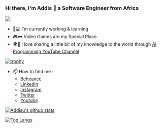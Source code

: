 ### Hi there, I'm Addis 👋 a Software Engineer from Africa
![](https://komarev.com/ghpvc/?username=addispupi)
- 🌱💻 I’m currently working & learning
- 🎮🕶️ Video Games are my Special Place
- 🌍🏅 I love sharing a little bit of my knowledge to the world through [AI Programming YouTube Channel](https://www.youtube.com/c/AIProgramming)

[![trophy](https://github-profile-trophy.vercel.app/?username=addispupi)](https://github.com/ryo-ma/github-profile-trophy)

- 📫 How to find me :
  - [Beheance](https://www.behance.net/addispupi)
  - [LinkedIn](https://www.linkedin.com/in/addispupi/)
  - [Instagram](https://www.instagram.com/addispupi/)
  - [Twitter](https://twitter.com/addispupi)
  - [Youtube](https://www.youtube.com/c/AIProgramming)

[![Addisu's github stats](https://github-readme-stats.vercel.app/api?username=addispupi&count_private=true&show_icons=true&theme=radical&hide_rank=false)](https://github.com/anuraghazra/github-readme-stats)

[![Top Langs](https://github-readme-stats.vercel.app/api/top-langs/?username=addispupi)](https://github.com/anuraghazra/github-readme-stats)
